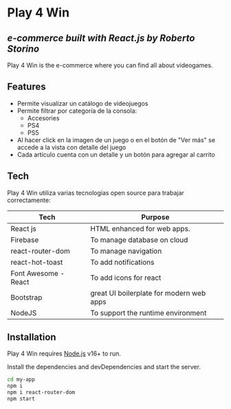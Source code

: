 # Play 4 Win
## _e-commerce built with React.js by Roberto Storino_ 


Play 4 Win is the e-commerce where you can find all about videogames.


## Features

- Permite visualizar un catálogo de videojuegos
- Permite filtrar por categoría de la consola:
   - Accesories
   - PS4
   - PS5
- Al hacer click en la imagen de un juego o en el botón de "Ver más" se accede a la vista con detalle del juego
- Cada artículo cuenta con un detalle y un botón para agregar al carrito



## Tech

Play 4 Win utiliza varias tecnologías open source para trabajar correctamente:

| Tech | Purpose |
| ------ | ------ |
| React js | HTML enhanced for web apps. |
| Firebase | To manage database on cloud |
| react-router-dom | To manage navigation |
| react-hot-toast | To add notifications |
| Font Awesome - React | To add icons for react |
| Bootstrap | great UI boilerplate for modern web apps |
| NodeJS | To support the runtime environment |



## Installation

Play 4 Win requires [Node.js](https://nodejs.org/) v16+ to run.

Install the dependencies and devDependencies and start the server.

```sh
cd my-app
npm i
npm i react-router-dom
npm start
```


[//]: # (These are reference links used in the body of this note and get stripped out when the markdown processor does its job. There is no need to format nicely because it shouldn't be seen. Thanks SO - http://stackoverflow.com/questions/4823468/store-comments-in-markdown-syntax)

   [df1]: <http://daringfireball.net/projects/markdown/>
   [markdown-it]: <https://github.com/markdown-it/markdown-it>
   [node.js]: <http://nodejs.org>
